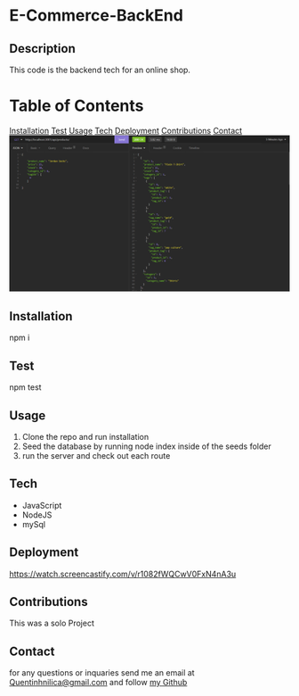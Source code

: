 # E-Commerce-BackEnd

  ## Description
  This code is the backend tech for an online shop. 

  # Table of Contents
 [Installation](#install)
 [Test](#test)
 [Usage](#usage)
 [Tech](#tech)
 [Deployment](#deployment)
 [](#license)
 [Contributions](#contributions)
 [Contact](#contact)
  ![image](E-commerce.png)
  ## Installation
  npm i
  
  ## Test
  npm test

  ## Usage
  1. Clone the repo and run installation
  2. Seed the database by running node index inside of the seeds folder
  3. run the server and check out each route

  ## Tech
  - JavaScript
  - NodeJS
  - mySql

  ## Deployment
  https://watch.screencastify.com/v/r1082fWQCwV0FxN4nA3u

  

  ## Contributions
  This was a solo Project
  
  ## Contact
  for any questions or inquaries send me an email at Quentinhnilica@gmail.com and follow [my Github](https://www.github.com/Quentinhnilica)
